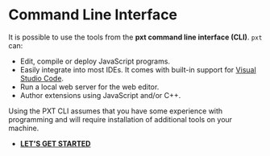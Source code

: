 # Command Line Interface

It is possible to use the tools from the **pxt command line interface (CLI)**. `pxt` can:

* Edit, compile or deploy JavaScript programs.
* Easily integrate into most IDEs. It comes with built-in support for [Visual Studio Code](/code).
* Run a local web server for the web editor.
* Author extensions using JavaScript and/or C++.

Using the PXT CLI assumes that you have some experience with programming and will require installation of additional tools on your machine.

* **[LET'S GET STARTED](https://makecode.com/cli)**